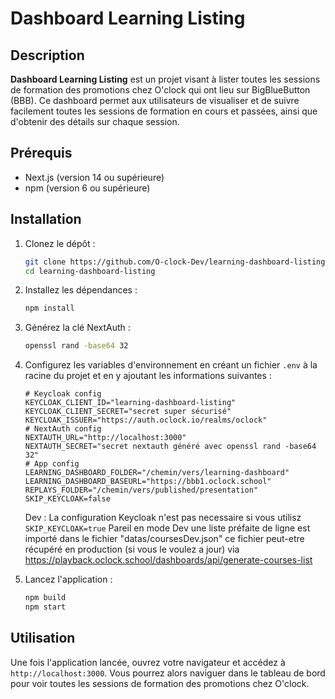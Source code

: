 # Dashboard Learning Listing

## Description

**Dashboard Learning Listing** est un projet visant à lister toutes les sessions de formation des promotions chez O'clock qui ont lieu sur BigBlueButton (BBB). Ce dashboard permet aux utilisateurs de visualiser et de suivre facilement toutes les sessions de formation en cours et passées, ainsi que d'obtenir des détails sur chaque session.

## Prérequis

- Next.js (version 14 ou supérieure)
- npm (version 6 ou supérieure)

## Installation

1. Clonez le dépôt :

    ```bash
    git clone https://github.com/O-clock-Dev/learning-dashboard-listing.git
    cd learning-dashboard-listing
    ```

2. Installez les dépendances :

    ```bash
    npm install
    ```

3. Générez la clé NextAuth :

    ```bash
    openssl rand -base64 32
    ```

4. Configurez les variables d'environnement en créant un fichier `.env` à la racine du projet et en y ajoutant les informations suivantes :

    ```
    # Keycloak config
    KEYCLOAK_CLIENT_ID="learning-dashboard-listing"
    KEYCLOAK_CLIENT_SECRET="secret super sécurisé"
    KEYCLOAK_ISSUER="https://auth.oclock.io/realms/oclock"
    # NextAuth config
    NEXTAUTH_URL="http://localhost:3000"
    NEXTAUTH_SECRET="secret nextauth généré avec openssl rand -base64 32"
    # App config
    LEARNING_DASHBOARD_FOLDER="/chemin/vers/learning-dashboard"
    LEARNING_DASHBOARD_BASEURL="https://bbb1.oclock.school"
    REPLAYS_FOLDER="/chemin/vers/published/presentation"
    SKIP_KEYCLOAK=false
    ```

    Dev : La configuration Keycloak n'est pas necessaire si vous utilisz ``SKIP_KEYCLOAK=true``
    Pareil en mode Dev une liste préfaite de ligne est importé dans le fichier "datas/coursesDev.json" ce fichier peut-etre récupéré en production (si vous le voulez a jour) via <https://playback.oclock.school/dashboards/api/generate-courses-list>


5. Lancez l'application :

    ```bash
    npm build
    npm start
    ```

## Utilisation

Une fois l'application lancée, ouvrez votre navigateur et accédez à `http://localhost:3000`. Vous pourrez alors naviguer dans le tableau de bord pour voir toutes les sessions de formation des promotions chez O'clock.
